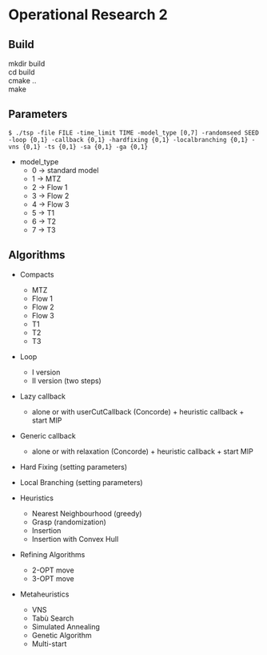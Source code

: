 # Operational Research 2

## Build

mkdir build <br>
cd build <br>
cmake .. <br>
make <br>

## Parameters
```
$ ./tsp -file FILE -time_limit TIME -model_type [0,7] -randomseed SEED -loop {0,1} -callback {0,1} -hardfixing {0,1} -localbranching {0,1} -vns {0,1} -ts {0,1} -sa {0,1} -ga {0,1}
```
- model_type
  - 0 -> standard model
  - 1 -> MTZ
  - 2 -> Flow 1
  - 3 -> Flow 2
  - 4 -> Flow 3
  - 5 -> T1
  - 6 -> T2
  - 7 -> T3

## Algorithms
- Compacts
  - MTZ
  - Flow 1
  - Flow 2
  - Flow 3
  - T1
  - T2
  - T3

- Loop
  - I version
  - II version (two steps)

- Lazy callback
  - alone or with userCutCallback (Concorde) + heuristic callback + start MIP

- Generic callback
  - alone or with relaxation (Concorde) + heuristic callback + start MIP

- Hard Fixing (setting parameters)

- Local Branching (setting parameters)

- Heuristics
  - Nearest Neighbourhood (greedy)
  - Grasp (randomization)
  - Insertion
  - Insertion with Convex Hull

- Refining Algorithms
  - 2-OPT move
  - 3-OPT move
  
- Metaheuristics
  - VNS
  - Tabù Search
  - Simulated Annealing
  - Genetic Algorithm
  - Multi-start
  




